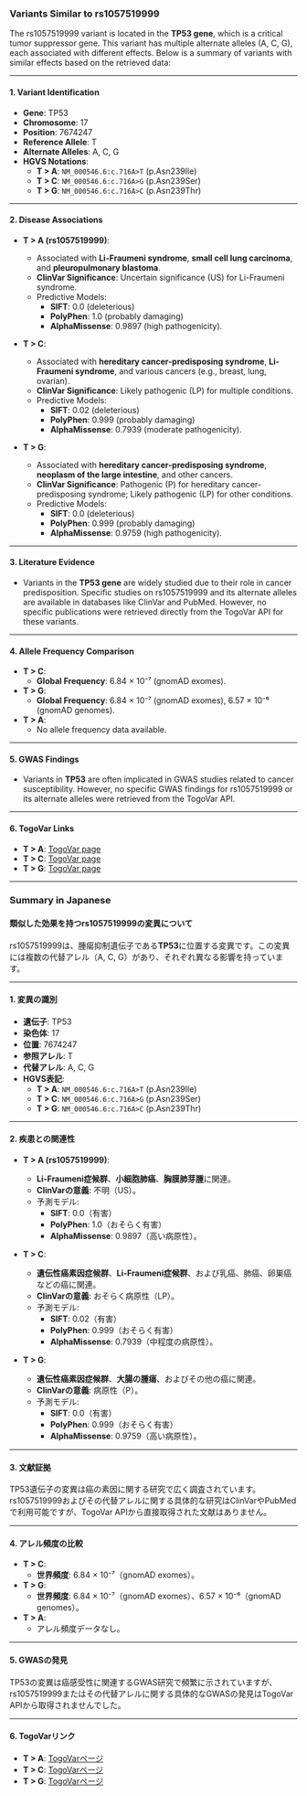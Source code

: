 ### Variants Similar to rs1057519999
The rs1057519999 variant is located in the **TP53 gene**, which is a critical tumor suppressor gene. This variant has multiple alternate alleles (A, C, G), each associated with different effects. Below is a summary of variants with similar effects based on the retrieved data:

---

#### 1. **Variant Identification**
- **Gene**: TP53
- **Chromosome**: 17
- **Position**: 7674247
- **Reference Allele**: T
- **Alternate Alleles**: A, C, G
- **HGVS Notations**:
  - **T > A**: `NM_000546.6:c.716A>T` (p.Asn239Ile)
  - **T > C**: `NM_000546.6:c.716A>G` (p.Asn239Ser)
  - **T > G**: `NM_000546.6:c.716A>C` (p.Asn239Thr)

---

#### 2. **Disease Associations**
- **T > A (rs1057519999)**:
  - Associated with **Li-Fraumeni syndrome**, **small cell lung carcinoma**, and **pleuropulmonary blastoma**.
  - **ClinVar Significance**: Uncertain significance (US) for Li-Fraumeni syndrome.
  - Predictive Models:
    - **SIFT**: 0.0 (deleterious)
    - **PolyPhen**: 1.0 (probably damaging)
    - **AlphaMissense**: 0.9897 (high pathogenicity).

- **T > C**:
  - Associated with **hereditary cancer-predisposing syndrome**, **Li-Fraumeni syndrome**, and various cancers (e.g., breast, lung, ovarian).
  - **ClinVar Significance**: Likely pathogenic (LP) for multiple conditions.
  - Predictive Models:
    - **SIFT**: 0.02 (deleterious)
    - **PolyPhen**: 0.999 (probably damaging)
    - **AlphaMissense**: 0.7939 (moderate pathogenicity).

- **T > G**:
  - Associated with **hereditary cancer-predisposing syndrome**, **neoplasm of the large intestine**, and other cancers.
  - **ClinVar Significance**: Pathogenic (P) for hereditary cancer-predisposing syndrome; Likely pathogenic (LP) for other conditions.
  - Predictive Models:
    - **SIFT**: 0.0 (deleterious)
    - **PolyPhen**: 0.999 (probably damaging)
    - **AlphaMissense**: 0.9759 (high pathogenicity).

---

#### 3. **Literature Evidence**
- Variants in the **TP53 gene** are widely studied due to their role in cancer predisposition. Specific studies on rs1057519999 and its alternate alleles are available in databases like ClinVar and PubMed. However, no specific publications were retrieved directly from the TogoVar API for these variants.

---

#### 4. **Allele Frequency Comparison**
- **T > C**:
  - **Global Frequency**: 6.84 × 10⁻⁷ (gnomAD exomes).
- **T > G**:
  - **Global Frequency**: 6.84 × 10⁻⁷ (gnomAD exomes), 6.57 × 10⁻⁶ (gnomAD genomes).
- **T > A**:
  - No allele frequency data available.

---

#### 5. **GWAS Findings**
- Variants in **TP53** are often implicated in GWAS studies related to cancer susceptibility. However, no specific GWAS findings for rs1057519999 or its alternate alleles were retrieved from the TogoVar API.

---

#### 6. **TogoVar Links**
- **T > A**: [TogoVar page](https://mgend.ncgm.go.jp/variant/info/SNV|hg38|chr17:7674247-7674247|gT>A)
- **T > C**: [TogoVar page](https://mgend.ncgm.go.jp/variant/info/SNV|hg38|chr17:7674247-7674247|gT>C)
- **T > G**: [TogoVar page](https://mgend.ncgm.go.jp/variant/info/SNV|hg38|chr17:7674247-7674247|gT>G)

---

### Summary in Japanese
#### 類似した効果を持つrs1057519999の変異について
rs1057519999は、腫瘍抑制遺伝子である**TP53**に位置する変異です。この変異には複数の代替アレル（A, C, G）があり、それぞれ異なる影響を持っています。

---

#### 1. **変異の識別**
- **遺伝子**: TP53
- **染色体**: 17
- **位置**: 7674247
- **参照アレル**: T
- **代替アレル**: A, C, G
- **HGVS表記**:
  - **T > A**: `NM_000546.6:c.716A>T` (p.Asn239Ile)
  - **T > C**: `NM_000546.6:c.716A>G` (p.Asn239Ser)
  - **T > G**: `NM_000546.6:c.716A>C` (p.Asn239Thr)

---

#### 2. **疾患との関連性**
- **T > A (rs1057519999)**:
  - **Li-Fraumeni症候群**、**小細胞肺癌**、**胸膜肺芽腫**に関連。
  - **ClinVarの意義**: 不明（US）。
  - 予測モデル:
    - **SIFT**: 0.0（有害）
    - **PolyPhen**: 1.0（おそらく有害）
    - **AlphaMissense**: 0.9897（高い病原性）。

- **T > C**:
  - **遺伝性癌素因症候群**、**Li-Fraumeni症候群**、および乳癌、肺癌、卵巣癌などの癌に関連。
  - **ClinVarの意義**: おそらく病原性（LP）。
  - 予測モデル:
    - **SIFT**: 0.02（有害）
    - **PolyPhen**: 0.999（おそらく有害）
    - **AlphaMissense**: 0.7939（中程度の病原性）。

- **T > G**:
  - **遺伝性癌素因症候群**、**大腸の腫瘍**、およびその他の癌に関連。
  - **ClinVarの意義**: 病原性（P）。
  - 予測モデル:
    - **SIFT**: 0.0（有害）
    - **PolyPhen**: 0.999（おそらく有害）
    - **AlphaMissense**: 0.9759（高い病原性）。

---

#### 3. **文献証拠**
TP53遺伝子の変異は癌の素因に関する研究で広く調査されています。rs1057519999およびその代替アレルに関する具体的な研究はClinVarやPubMedで利用可能ですが、TogoVar APIから直接取得された文献はありません。

---

#### 4. **アレル頻度の比較**
- **T > C**:
  - **世界頻度**: 6.84 × 10⁻⁷（gnomAD exomes）。
- **T > G**:
  - **世界頻度**: 6.84 × 10⁻⁷（gnomAD exomes）、6.57 × 10⁻⁶（gnomAD genomes）。
- **T > A**:
  - アレル頻度データなし。

---

#### 5. **GWASの発見**
TP53の変異は癌感受性に関連するGWAS研究で頻繁に示されていますが、rs1057519999またはその代替アレルに関する具体的なGWASの発見はTogoVar APIから取得されませんでした。

---

#### 6. **TogoVarリンク**
- **T > A**: [TogoVarページ](https://mgend.ncgm.go.jp/variant/info/SNV|hg38|chr17:7674247-7674247|gT>A)
- **T > C**: [TogoVarページ](https://mgend.ncgm.go.jp/variant/info/SNV|hg38|chr17:7674247-7674247|gT>C)
- **T > G**: [TogoVarページ](https://mgend.ncgm.go.jp/variant/info/SNV|hg38|chr17:7674247-7674247|gT>G)
